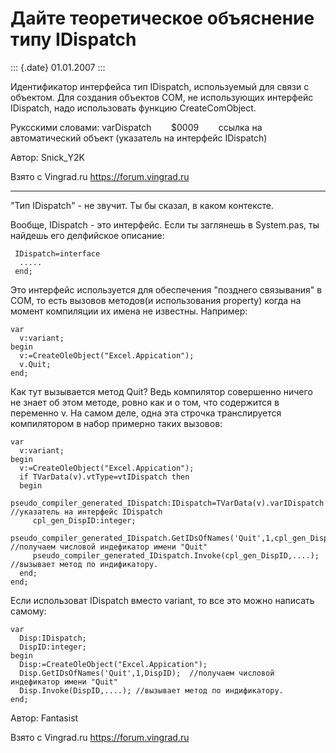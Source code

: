 Дайте теоретическое объяснение типу IDispatch
=============================================

::: {.date}
01.01.2007
:::

Идентификатор интерфейса тип IDispatch, используемый для связи с
объектом. Для создания объектов COM, не использующих интерфейс
IDispatch, надо использовать функцию CreateComObject.

Руксскими словами: varDispatch        \$0009        ссылка на
автоматический объект (указатель на интерфейс IDispatch)

Автор: Snick\_Y2K 

Взято с Vingrad.ru <https://forum.vingrad.ru>

------------------------------------------------------------------------

\"Тип IDispatch\" - не звучит. Ты бы сказал, в каком контексте.

Вообще, IDispatch - это интерфейс. Если ты заглянешь в System.pas, ты
найдешь его делфийское описание:

     IDispatch=interface
      .....
     end;

Это интерфейс используется для обеспечения \"позднего связывания\" в
COM, то есть вызовов методов(и использования property) когда на момент
компиляции их имена не известны. Например:

    var
      v:variant;
    begin
      v:=CreateOleObject("Excel.Appication");
      v.Quit;
    end;

Как тут вызывается метод Quit? Ведь компилятор совершенно ничего не
знает об этом методе, ровно как и о том, что содержится в переменно v.
На самом деле, одна эта строчка транслируется компилятором в набор
примерно таких вызовов:

    var
      v:variant;
    begin
      v:=CreateOleObject("Excel.Appication");
      if TVarData(v).vtType=vtIDispatch then
      begin
         pseudo_compiler_generated_IDispatch:IDispatch=TVarData(v).varIDispatch //указатель на интерфейс IDispatch
         cpl_gen_DispID:integer;
         pseudo_compiler_generated_IDispatch.GetIDsOfNames('Quit',1,cpl_gen_DispID);  //получаем числовой индефикатор имени "Quit"
         pseudo_compiler_generated_IDispatch.Invoke(cpl_gen_DispID,....); //вызывает метод по индификатору.
      end;
    end;

Если использоват IDispatch вместо variant, то все это можно написать
самому:

    var
      Disp:IDispatch;
      DispID:integer;
    begin
      Disp:=CreateOleObject("Excel.Appication");
      Disp.GetIDsOfNames('Quit',1,DispID);  //получаем числовой индефикатор имени "Quit"
      Disp.Invoke(DispID,....); //вызывает метод по индификатору.
    end;

Автор: Fantasist

Взято с Vingrad.ru <https://forum.vingrad.ru>
